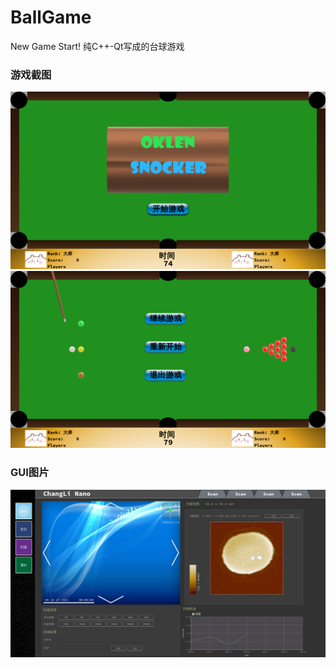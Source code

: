 # BallGame
New Game Start!
纯C++-Qt写成的台球游戏  
### 游戏截图
![截图](/images/Begin.png "游戏截图")  
![截图](/images/Cam.png "游戏截图")  
### GUI图片
![截图](/images/GUI.png "GUI图片")  
